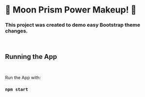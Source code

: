 # 🌙 Moon Prism Power Makeup! 🌟

### This project was created to demo easy Bootstrap theme changes.
<br />

## Running the App
<br />

Run the App with:

### `npm start`